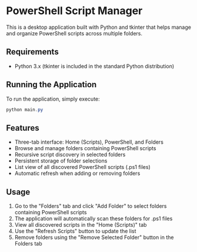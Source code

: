 # PowerShell Script Manager

This is a desktop application built with Python and tkinter that helps manage and organize PowerShell scripts across multiple folders.

## Requirements

- Python 3.x (tkinter is included in the standard Python distribution)

## Running the Application

To run the application, simply execute:

```powershell
python main.py
```

## Features

- Three-tab interface: Home (Scripts), PowerShell, and Folders
- Browse and manage folders containing PowerShell scripts
- Recursive script discovery in selected folders
- Persistent storage of folder selections
- List view of all discovered PowerShell scripts (.ps1 files)
- Automatic refresh when adding or removing folders

## Usage

1. Go to the "Folders" tab and click "Add Folder" to select folders containing PowerShell scripts
2. The application will automatically scan these folders for .ps1 files
3. View all discovered scripts in the "Home (Scripts)" tab
4. Use the "Refresh Scripts" button to update the list
5. Remove folders using the "Remove Selected Folder" button in the Folders tab
